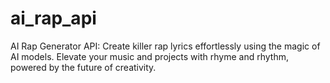# ai_rap_api
AI Rap Generator API: Create killer rap lyrics effortlessly using the magic of AI models. Elevate your music and projects with rhyme and rhythm, powered by the future of creativity.
